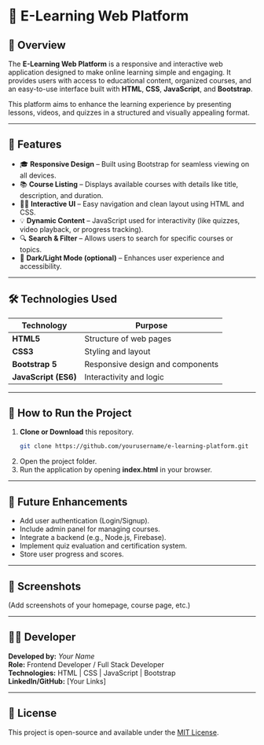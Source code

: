 # 📘 E-Learning Web Platform

## 📖 Overview
The **E-Learning Web Platform** is a responsive and interactive web application designed to make online learning simple and engaging. It provides users with access to educational content, organized courses, and an easy-to-use interface built with **HTML**, **CSS**, **JavaScript**, and **Bootstrap**.

This platform aims to enhance the learning experience by presenting lessons, videos, and quizzes in a structured and visually appealing format.

---

## 🧠 Features
- 🎓 **Responsive Design** – Built using Bootstrap for seamless viewing on all devices.
- 📚 **Course Listing** – Displays available courses with details like title, description, and duration.
- 🧑‍🏫 **Interactive UI** – Easy navigation and clean layout using HTML and CSS.
- 💡 **Dynamic Content** – JavaScript used for interactivity (like quizzes, video playback, or progress tracking).
- 🔍 **Search & Filter** – Allows users to search for specific courses or topics.
- 🌙 **Dark/Light Mode (optional)** – Enhances user experience and accessibility.

---

## 🛠️ Technologies Used
| Technology | Purpose |
|-------------|----------|
| **HTML5** | Structure of web pages |
| **CSS3** | Styling and layout |
| **Bootstrap 5** | Responsive design and components |
| **JavaScript (ES6)** | Interactivity and logic |

---

## 🚀 How to Run the Project
1. **Clone or Download** this repository.
   ```bash
   git clone https://github.com/yourusername/e-learning-platform.git
   ```
2. Open the project folder.
3. Run the application by opening **index.html** in your browser.

---

## 🧩 Future Enhancements
- Add user authentication (Login/Signup).
- Include admin panel for managing courses.
- Integrate a backend (e.g., Node.js, Firebase).
- Implement quiz evaluation and certification system.
- Store user progress and scores.

---

## 📸 Screenshots
(Add screenshots of your homepage, course page, etc.)

---

## 👨‍💻 Developer
**Developed by:** *Your Name*  
**Role:** Frontend Developer / Full Stack Developer  
**Technologies:** HTML | CSS | JavaScript | Bootstrap  
**LinkedIn/GitHub:** [Your Links]

---

## 📝 License
This project is open-source and available under the [MIT License](LICENSE).
